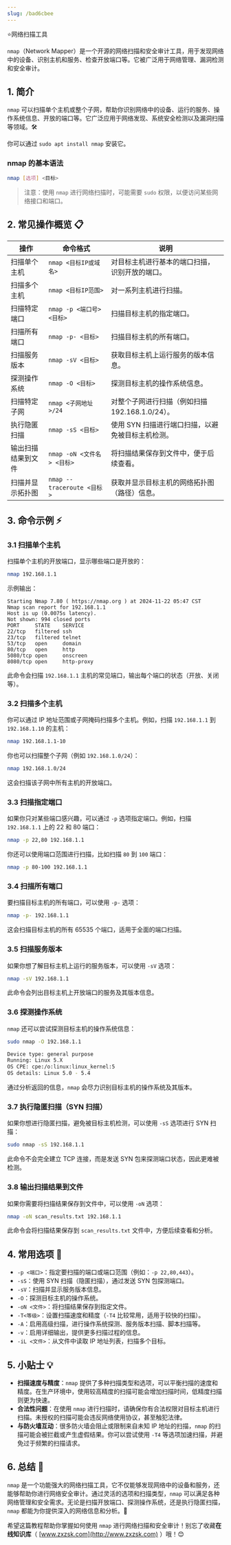 ```yaml
---
slug: /bad6cbee
---
```

⭐网络扫描工具

`nmap`（Network Mapper）是一个开源的网络扫描和安全审计工具，用于发现网络中的设备、识别主机和服务、检查开放端口等。它被广泛用于网络管理、漏洞检测和安全审计。

## 1. 简介

`nmap` 可以扫描单个主机或整个子网，帮助你识别网络中的设备、运行的服务、操作系统信息、开放的端口等。它广泛应用于网络发现、系统安全检测以及漏洞扫描等领域。🛠️

你可以通过 `sudo apt install nmap` 安装它。

### nmap 的基本语法

```bash
nmap [选项] <目标>
```

> 注意：使用 `nmap` 进行网络扫描时，可能需要 `sudo` 权限，以便访问某些网络接口和端口。

## 2. 常见操作概览 📋

| 操作                     | 命令格式                               | 说明                                                        |
|--------------------------|---------------------------------------|-------------------------------------------------------------|
| 扫描单个主机               | `nmap <目标IP或域名>`                 | 对目标主机进行基本的端口扫描，识别开放的端口。               |
| 扫描多个主机               | `nmap <目标IP范围>`                   | 对一系列主机进行扫描。                                       |
| 扫描特定端口               | `nmap -p <端口号> <目标>`             | 扫描目标主机的指定端口。                                     |
| 扫描所有端口               | `nmap -p- <目标>`                     | 扫描目标主机的所有端口。                                     |
| 扫描服务版本               | `nmap -sV <目标>`                     | 获取目标主机上运行服务的版本信息。                           |
| 探测操作系统               | `nmap -O <目标>`                      | 探测目标主机的操作系统信息。                                 |
| 扫描特定子网               | `nmap <子网地址>/24`                  | 对整个子网进行扫描（例如扫描 192.168.1.0/24）。               |
| 执行隐匿扫描               | `nmap -sS <目标>`                     | 使用 SYN 扫描进行端口扫描，以避免被目标主机检测。            |
| 输出扫描结果到文件         | `nmap -oN <文件名> <目标>`            | 将扫描结果保存到文件中，便于后续查看。                       |
| 扫描并显示拓扑图           | `nmap --traceroute <目标>`            | 获取并显示目标主机的网络拓扑图（路径）信息。                 |

## 3. 命令示例 ⚡

### 3.1 扫描单个主机

扫描单个主机的开放端口，显示哪些端口是开放的：

```bash
nmap 192.168.1.1
```

示例输出：
```
Starting Nmap 7.80 ( https://nmap.org ) at 2024-11-22 05:47 CST
Nmap scan report for 192.168.1.1
Host is up (0.0075s latency).
Not shown: 994 closed ports
PORT     STATE    SERVICE
22/tcp   filtered ssh
23/tcp   filtered telnet
53/tcp   open     domain
80/tcp   open     http
5080/tcp open     onscreen
8080/tcp open     http-proxy
```

此命令会扫描 `192.168.1.1` 主机的常见端口，输出每个端口的状态（开放、关闭等）。

### 3.2 扫描多个主机

你可以通过 IP 地址范围或子网掩码扫描多个主机。例如，扫描 `192.168.1.1` 到 `192.168.1.10` 的主机：

```bash
nmap 192.168.1.1-10
```

你也可以扫描整个子网（例如 `192.168.1.0/24`）：

```bash
nmap 192.168.1.0/24
```

这会扫描该子网中所有主机的开放端口。

### 3.3 扫描指定端口

如果你只对某些端口感兴趣，可以通过 `-p` 选项指定端口。例如，扫描 `192.168.1.1` 上的 22 和 80 端口：

```bash
nmap -p 22,80 192.168.1.1
```

你还可以使用端口范围进行扫描，比如扫描 `80` 到 `100` 端口：

```bash
nmap -p 80-100 192.168.1.1
```

### 3.4 扫描所有端口

要扫描目标主机的所有端口，可以使用 `-p-` 选项：

```bash
nmap -p- 192.168.1.1
```

这会扫描目标主机的所有 65535 个端口，适用于全面的端口扫描。

### 3.5 扫描服务版本

如果你想了解目标主机上运行的服务版本，可以使用 `-sV` 选项：

```bash
nmap -sV 192.168.1.1
```

此命令会列出目标主机上开放端口的服务及其版本信息。

### 3.6 探测操作系统

`nmap` 还可以尝试探测目标主机的操作系统信息：

```bash
sudo nmap -O 192.168.1.1
```

```bash title='部分输出信息'
Device type: general purpose
Running: Linux 5.X
OS CPE: cpe:/o:linux:linux_kernel:5
OS details: Linux 5.0 - 5.4
```

通过分析返回的信息，`nmap` 会尽力识别目标主机的操作系统及其版本。

### 3.7 执行隐匿扫描（SYN 扫描）

如果你想进行隐匿扫描，避免被目标主机检测，可以使用 `-sS` 选项进行 SYN 扫描：

```bash
sudo nmap -sS 192.168.1.1
```

此命令不会完全建立 TCP 连接，而是发送 SYN 包来探测端口状态，因此更难被检测。

### 3.8 输出扫描结果到文件

如果你需要将扫描结果保存到文件中，可以使用 `-oN` 选项：

```bash
nmap -oN scan_results.txt 192.168.1.1
```

此命令会将扫描结果保存到 `scan_results.txt` 文件中，方便后续查看和分析。

## 4. 常用选项 📝

- `-p <端口>`：指定要扫描的端口或端口范围（例如：`-p 22,80,443`）。
- `-sS`：使用 SYN 扫描（隐匿扫描），通过发送 SYN 包探测端口。
- `-sV`：扫描并显示服务版本信息。
- `-O`：探测目标主机的操作系统。
- `-oN <文件>`：将扫描结果保存到指定文件。
- `-T<等级>`：设置扫描速度和精度（`-T4` 比较常用，适用于较快的扫描）。
- `-A`：启用高级扫描，进行操作系统探测、服务版本扫描、脚本扫描等。
- `-v`：启用详细输出，提供更多扫描过程的信息。
- `-iL <文件>`：从文件中读取 IP 地址列表，扫描多个目标。

## 5. 小贴士 💡

- **扫描速度与精度**：`nmap` 提供了多种扫描类型和选项，可以平衡扫描的速度和精度。在生产环境中，使用较高精度的扫描可能会增加扫描时间，低精度扫描则更为快速。
- **合法性问题**：在使用 `nmap` 进行扫描时，请确保你有合法权限对目标主机进行扫描。未授权的扫描可能会违反网络使用协议，甚至触犯法律。
- **与防火墙互动**：很多防火墙会阻止或限制来自未知 IP 地址的扫描，`nmap` 的扫描可能会被拦截或产生虚假结果。你可以尝试使用 `-T4` 等选项加速扫描，并避免过于频繁的扫描请求。

## 6. 总结 🎯

`nmap` 是一个功能强大的网络扫描工具，它不仅能够发现网络中的设备和服务，还能够帮助你进行网络安全审计。通过灵活的选项和扫描类型，`nmap` 可以满足各种网络管理和安全需求。无论是扫描开放端口、探测操作系统，还是执行隐匿扫描，`nmap` 都能为你提供深入的网络信息和分析。🔐

希望这篇教程帮助你掌握如何使用 `nmap` 进行网络扫描和安全审计！别忘了收藏**在线知识库**（ [www.zxzsk.com](http://www.zxzsk.com) ）哦！😊
